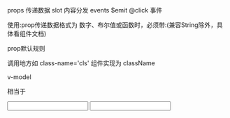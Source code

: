 

props 传递数据
slot 内容分发
events $emit @click 事件


使用:prop传递数据格式为 数字、布尔值或函数时，必须带:(兼容String除外，具体看组件文档)


prop默认规则

调用地方如  class-name='cls'
组件实现为  className

v-model

相当于

<input v-model="sth" />
<input v-bind:value="sth" v-on:input="sth = $event.target.value" />
